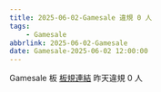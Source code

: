 ```yaml
---
title: 2025-06-02-Gamesale 違規 0 人
tags:
    - Gamesale
abbrlink: 2025-06-02-Gamesale
date: Gamesale-2025-06-02 12:00:00
---
```

Gamesale 板 [板規連結](https://www.ptt.cc/bbs/Gossiping/M.1637425085.A.07D.html)
昨天違規 0 人

